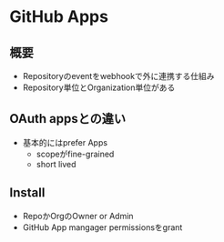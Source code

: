 # GitHub Apps

## 概要

* Repositoryのeventをwebhookで外に連携する仕組み  
* Repository単位とOrganization単位がある


## OAuth appsとの違い

* 基本的にはprefer Apps
  * scopeがfine-grained
  * short lived


## Install

* RepoかOrgのOwner or Admin
* GitHub App mangager permissionsをgrant
